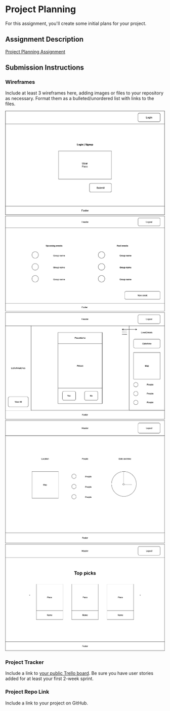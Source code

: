 # Project Planning
For this assignment, you'll create some initial plans for your project.

## Assignment Description
[Project Planning Assignment](https://education.launchcode.org/liftoff/modules/assignments/project-planning)

## Submission Instructions

### Wireframes

Include at least 3 wireframes here, adding images or files to your repository as necessary. Format them as a bulleted/unordered list with links to the files.

![/](assets\diagram-home.png)  
![/ (authenticated)](assets\diagram-home-authenticated.png)  
![/event/{eventId}/](assets\diagram-event-eventId.png)  
![/event/{eventId}/details](assets\diagram-event-eventId-details.png)  
![/event/{eventId}/matches](assets\diagram-event-eventID-matches.png)  

### Project Tracker

Include a link to [your public Trello board](https://trello.com/b/6yKd3j3B/project-tracking). Be sure you have user stories added for at least your first 2-week sprint.

### Project Repo Link

Include a link to your project on GitHub.
